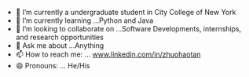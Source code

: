 

- 🔭 I’m currently a undergraduate student in City College of New York
- 🌱 I’m currently learning ...Python and Java
- 👯 I’m looking to collaborate on ...Software Developments, internships, and research opportunities
- 💬 Ask me about ...Anything
- 📫 How to reach me: ... www.linkedin.com/in/zhuohaotan
- 😄 Pronouns: ... He/His


